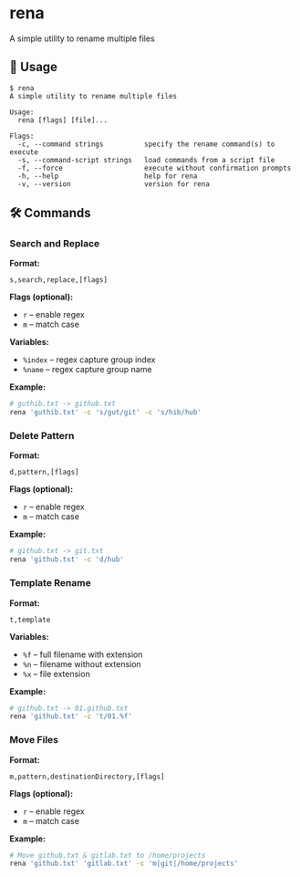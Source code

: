 # rena

A simple utility to rename multiple files

## 🚀 Usage

```
$ rena
A simple utility to rename multiple files

Usage:
  rena [flags] [file]...

Flags:
  -c, --command strings          specify the rename command(s) to execute
  -s, --command-script strings   load commands from a script file
  -f, --force                    execute without confirmation prompts
  -h, --help                     help for rena
  -v, --version                  version for rena
```

## 🛠️ Commands

### Search and Replace

**Format:**

```
s,search,replace,[flags]
```

**Flags (optional):**

- `r` – enable regex
- `m` – match case

**Variables:**

- `%index` – regex capture group index
- `%name` – regex capture group name

**Example:**

```bash
# guthib.txt -> github.txt
rena 'guthib.txt' -c 's/gut/git' -c 's/hib/hub'
```

### Delete Pattern

**Format:**

```
d,pattern,[flags]
```

**Flags (optional):**

- `r` – enable regex
- `m` – match case

**Example:**

```bash
# github.txt -> git.txt
rena 'github.txt' -c 'd/hub'
```

### Template Rename

**Format:**

```
t,template
```

**Variables:**

- `%f` – full filename with extension
- `%n` – filename without extension
- `%x` – file extension

**Example:**

```bash
# github.txt -> 01.github.txt
rena 'github.txt' -c 't/01.%f'
```

### Move Files

**Format:**

```
m,pattern,destinationDirectory,[flags]
```

**Flags (optional):**

- `r` – enable regex
- `m` – match case

**Example:**

```bash
# Move github.txt & gitlab.txt to /home/projects
rena 'github.txt' 'gitlab.txt' -c 'm|git|/home/projects'
```
